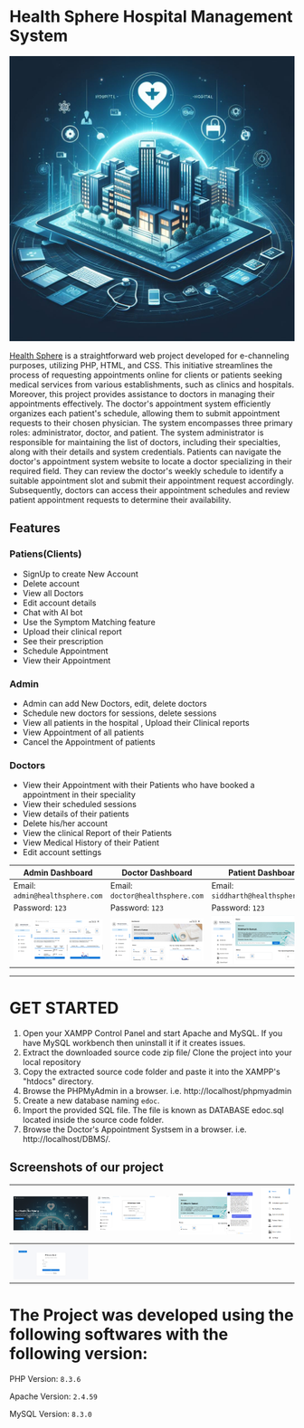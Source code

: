 
# Health Sphere Hospital Management System 
![](https://github.com/anjSingh453/DBMS/blob/main/Screenshots/img9.jpeg)

[Health Sphere](https://github.com/anjSingh453/DBMS/)  is a straightforward web project developed for e-channeling purposes, utilizing PHP, HTML, and CSS. This initiative streamlines the process of requesting appointments online for clients or patients seeking medical services from various establishments, such as clinics and hospitals. Moreover, this project provides assistance to doctors in managing their appointments effectively. The doctor's appointment system efficiently organizes each patient's schedule, allowing them to submit appointment requests to their chosen physician. The system encompasses three primary roles: administrator, doctor, and patient. The system administrator is responsible for maintaining the list of doctors, including their specialties, along with their details and system credentials. Patients can navigate the doctor's appointment system website to locate a doctor specializing in their required field. They can review the doctor's weekly schedule to identify a suitable appointment slot and submit their appointment request accordingly. Subsequently, doctors can access their appointment schedules and review patient appointment requests to determine their availability.

## Features

### Patiens(Clients)
  
  - SignUp to create New Account
  - Delete account
  - View all Doctors
  - Edit account details    
  - Chat with AI bot
  - Use the Symptom Matching feature
  - Upload their clinical report
  - See their prescription
  - Schedule Appointment
  - View their Appointment
 
### Admin
  
- Admin can add New Doctors, edit, delete doctors    
- Schedule new doctors for sessions, delete sessions   
- View all patients in the hospital , Upload their Clinical reports    
- View Appointment of all patients
- Cancel the Appointment of patients 
    
    
### Doctors

- View their Appointment with their Patients who have booked a appointment in their speciality
- View their scheduled sessions
- View details of their patients
- Delete his/her account
- View the clinical Report of their Patients
- View Medical History of their Patient   
- Edit account settings
      
| Admin Dashboard | Doctor Dashboard | Patient Dashboard |
| -------| -------| -------|
| Email: `admin@healthsphere.com` | Email: `doctor@healthsphere.com` |   Email: `siddharth@healthsphere.com` | 
| Password: `123` |  Password: `123` |  Password: `123` |
| ![](https://github.com/anjSingh453/DBMS/blob/main/Screenshots/admin1.png)| ![](https://github.com/anjSingh453/DBMS/blob/main/Screenshots/doctor1.png) |    ![](https://github.com/anjSingh453/DBMS/blob/main/Screenshots/patient_dashboard1.png)  |

 
  
-----------------------------------------------


# GET STARTED

1. Open your XAMPP Control Panel and start Apache and MySQL. If you have MySQL workbench then uninstall it if it creates issues.
2. Extract the downloaded source code zip file/ Clone the project into your local repository
3. Copy the extracted source code folder and paste it into the XAMPP's "htdocs" directory.
4. Browse the PHPMyAdmin in a browser. i.e. http://localhost/phpmyadmin
5. Create a new database naming `edoc`.
6. Import the provided SQL file. The file is known as DATABASE edoc.sql located inside the source code folder.
7. Browse the Doctor's Appointment Systsem in a browser. i.e. http://localhost/DBMS/.


## Screenshots of our project

| ![](https://github.com/anjSingh453/DBMS/blob/main/Screenshots/scr1.png) | ![](https://github.com/anjSingh453/DBMS/blob/main/Screenshots/appointment.png)| ![](https://github.com/anjSingh453/DBMS/blob/main/Screenshots/chatbot.png)| ![](https://github.com/anjSingh453/DBMS/blob/main/Screenshots/patient_side.png)|
|--------------| --------------|   --------------|  --------------|    
|  ![](https://github.com/anjSingh453/DBMS/blob/main/Screenshots/scr2.png)| ![]()|
# The Project was developed using the following softwares with the following version:

PHP Version: 		`8.3.6`

Apache Version: 	`2.4.59`

MySQL Version: 		`8.3.0`





